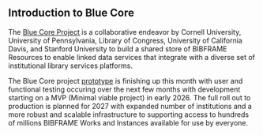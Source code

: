 ## Introduction to Blue Core

The [Blue Core Project](https://bluecore.info/) is a collaborative endeavor by Cornell
University, University of Pennsylvania, Library of Congress, University
of California Davis, and Stanford University to build a shared store of
BIBFRAME Resources to enable linked data services that integrate
with a diverse set of institutional library services platforms.

The Blue Core project [prototype](https://dev.bcld.info) is finishing 
up this month with user and functional testing occuring over the next
few months with development starting on a MVP (Minimal viable project)
in early 2026. The full roll out to production is planned for 2027 with 
expanded number of institutions and a more robust and scalable infrastructure
to supporting access to hundreds of millions BIBFRAME Works and Instances 
available for use by everyone.

